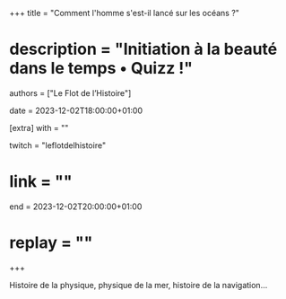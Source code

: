 +++
title = "Comment l'homme s'est-il lancé sur les océans ?"
# description = "Initiation à la beauté dans le temps • Quizz !"
authors = ["Le Flot de l’Histoire"]

date = 2023-12-02T18:00:00+01:00

[extra]
with = ""

twitch = "leflotdelhistoire"
# link = ""

end = 2023-12-02T20:00:00+01:00

# replay = ""
+++

Histoire de la physique, physique de la mer, histoire de la navigation…